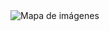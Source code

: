 <img src="imagenes/Poster SEPEX2021.jpg" alt="Mapa de imágenes" usemap="#enlaces" border="0"/>        
<map name="enlaces">
   <area alt="ir a la introduccion del manual" shape="rect" coords="0,0,2090,3562" 
         href="https://journals.sagepub.com/doi/10.1177/1747021819883963" target="_blank" />
</map>    

